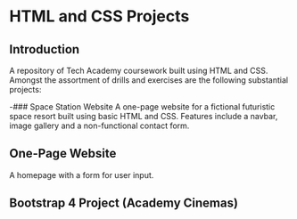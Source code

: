# HTML and CSS Projects
## Introduction
A repository of Tech Academy coursework built using HTML and CSS. Amongst the assortment of drills and exercises are the following substantial projects:


-### Space Station Website 
A one-page website for a fictional futuristic space resort built using basic HTML and CSS. Features include a navbar, image gallery and a non-functional contact form.

## One-Page Website
A homepage with a form for user input. 

## Bootstrap 4 Project (Academy Cinemas)

